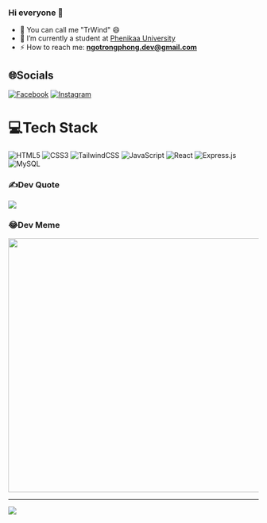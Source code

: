 ### Hi everyone 👋

- 🌱 You can call me "TrWind" 😄
- 🔭 I’m currently a student at [Phenikaa University](https://phenikaa-uni.edu.vn/vi)
- ⚡ How to reach me: **ngotrongphong.dev@gmail.com**

## 🌐Socials
[![Facebook](https://img.shields.io/badge/Facebook-%231877F2.svg?logo=Facebook&logoColor=white)](https://facebook.com/twind217) 
[![Instagram](https://img.shields.io/badge/Instagram-%23E4405F.svg?logo=Instagram&logoColor=white)](https://instagram.com/twind__) 

# 💻Tech Stack
![HTML5](https://img.shields.io/badge/html5-%23E34F26.svg?style=flat&logo=html5&logoColor=white) 
![CSS3](https://img.shields.io/badge/css3-%231572B6.svg?style=flat&logo=css3&logoColor=white) 
![TailwindCSS](https://img.shields.io/badge/tailwindcss-%2338B2AC.svg?style=flat&logo=tailwind-css&logoColor=white) 
![JavaScript](https://img.shields.io/badge/javascript-%23323330.svg?style=flat&logo=javascript&logoColor=%23F7DF1E) 
![React](https://img.shields.io/badge/react-%2320232a.svg?style=flat&logo=react&logoColor=%2361DAFB) 
![Express.js](https://img.shields.io/badge/express.js-%23404d59.svg?style=flat&logo=express&logoColor=%2361DAFB) 
![MySQL](https://img.shields.io/badge/mysql-%2300f.svg?style=flat&logo=mysql&logoColor=white)

<!--
![PHP](https://img.shields.io/badge/php-%23777BB4.svg?style=flat&logo=php&logoColor=white) 
![TypeScript](https://img.shields.io/badge/typescript-%23007ACC.svg?style=flat&logo=typescript&logoColor=white) 
![Java](https://img.shields.io/badge/java-%23ED8B00.svg?style=flat&logo=java&logoColor=white) 
![C++](https://img.shields.io/badge/c++-%2300599C.svg?style=flat&logo=c%2B%2B&logoColor=white) 
![C](https://img.shields.io/badge/c-%2300599C.svg?style=flat&logo=c&logoColor=white) 
![C#](https://img.shields.io/badge/c%23-%23239120.svg?style=flat&logo=c-sharp&logoColor=white) 
![Apache](https://img.shields.io/badge/apache-%23D42029.svg?style=flat&logo=apache&logoColor=white)
![Heroku](https://img.shields.io/badge/heroku-%23430098.svg?style=flat&logo=heroku&logoColor=white) 
![Angular.js](https://img.shields.io/badge/angular.js-%23E23237.svg?style=flat&logo=angularjs&logoColor=white) 
![.Net](https://img.shields.io/badge/.NET-5C2D91?style=flat&logo=.net&logoColor=white) 
![Bootstrap](https://img.shields.io/badge/bootstrap-%23563D7C.svg?style=flat&logo=bootstrap&logoColor=white) 
![Express.js](https://img.shields.io/badge/express.js-%23404d59.svg?style=flat&logo=express&logoColor=%2361DAFB) 
![Laravel](https://img.shields.io/badge/laravel-%23FF2D20.svg?style=flat&logo=laravel&logoColor=white) 
![Next JS](https://img.shields.io/badge/Next-black?style=flat&logo=next.js&logoColor=white)
![NodeJS](https://img.shields.io/badge/node.js-6DA55F?style=flat&logo=node.js&logoColor=white) 
![SASS](https://img.shields.io/badge/SASS-hotpink.svg?style=flat&logo=SASS&logoColor=white)
![React Native](https://img.shields.io/badge/react_native-%2320232a.svg?style=flat&logo=react&logoColor=%2361DAFB)
![Vue.js](https://img.shields.io/badge/vuejs-%2335495e.svg?style=flat&logo=vuedotjs&logoColor=%234FC08D)
![Threejs](https://img.shields.io/badge/threejs-black?style=flat&logo=three.js&logoColor=white) 
![Nginx](https://img.shields.io/badge/nginx-%23009639.svg?style=flat&logo=nginx&logoColor=white)
![MongoDB](https://img.shields.io/badge/MongoDB-%234ea94b.svg?style=flat&logo=mongodb&logoColor=white) 	
![Figma](https://img.shields.io/badge/figma-%23F24E1E.svg?style=flat&logo=figma&logoColor=white)
-->

<!--
# 📊GitHub Stats :
![](https://github-readme-stats.vercel.app/api?username=phongngotrong&theme=city_light&hide_border=false&include_all_commits=false&count_private=false)<br/>
![](https://github-readme-streak-stats.herokuapp.com/?user=phongngotrong&theme=city_light&hide_border=false)<br/>
![](https://github-readme-stats.vercel.app/api/top-langs/?username=phongngotrong&theme=city_light&hide_border=false&include_all_commits=false&count_private=false&layout=compact)
-->

### ✍️Dev Quote
![](https://quotes-github-readme.vercel.app/api?type=horizontal&theme=light)

### 😂Dev Meme
<img src="https://random-memer.herokuapp.com/" width="512px"/>

---
[![](https://visitcount.itsvg.in/api?id=phongngotrong&icon=1&color=1)](https://visitcount.itsvg.in)

